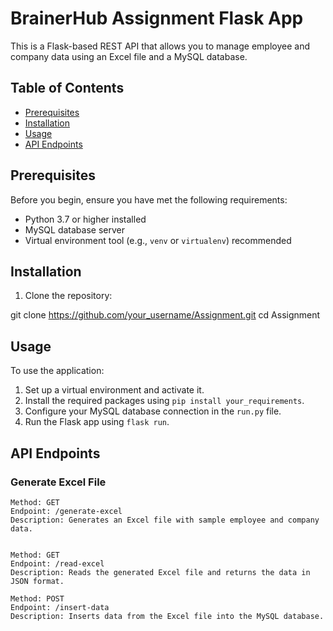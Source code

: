 # BrainerHub Assignment Flask App

This is a Flask-based REST API that allows you to manage employee and company data using an Excel file and a MySQL database.

## Table of Contents

- [Prerequisites](#prerequisites)
- [Installation](#installation)
- [Usage](#usage)
- [API Endpoints](#api-endpoints)

## Prerequisites

Before you begin, ensure you have met the following requirements:

- Python 3.7 or higher installed
- MySQL database server
- Virtual environment tool (e.g., `venv` or `virtualenv`) recommended

## Installation

1. Clone the repository:

git clone https://github.com/your_username/Assignment.git
cd Assignment

## Usage

To use the application:

1. Set up a virtual environment and activate it.
2. Install the required packages using `pip install your_requirements`.
3. Configure your MySQL database connection in the `run.py` file.
4. Run the Flask app using `flask run`.





## API Endpoints

### Generate Excel File

```plaintext
Method: GET
Endpoint: /generate-excel
Description: Generates an Excel file with sample employee and company data.


Method: GET
Endpoint: /read-excel
Description: Reads the generated Excel file and returns the data in JSON format.

Method: POST
Endpoint: /insert-data
Description: Inserts data from the Excel file into the MySQL database.

